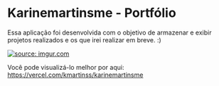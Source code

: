 # Karinemartinsme - Portfólio

Essa aplicação foi desenvolvida com o objetivo de armazenar e exibir projetos realizados e os que irei realizar em breve. :)

<a href="https://imgur.com/saZjlTg"><img src="https://i.imgur.com/saZjlTg.jpg" title="source: imgur.com" /></a>

Você pode visualizá-lo melhor por aqui: https://vercel.com/kmartinss/karinemartinsme
